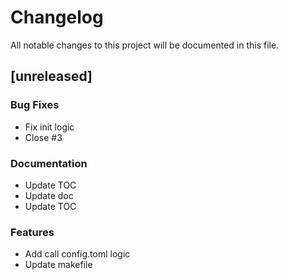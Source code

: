 # Changelog
All notable changes to this project will be documented in this file.

## [unreleased]

### Bug Fixes

- Fix init logic
- Close #3

### Documentation

- Update TOC
- Update doc
- Update TOC

### Features

- Add call config.toml logic
- Update makefile

<!-- generated by git-cliff -->
